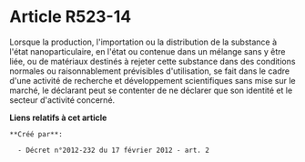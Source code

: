 # Article R523-14

Lorsque la production, l'importation ou la distribution de la substance à l'état nanoparticulaire, en l'état ou contenue dans
un mélange sans y être liée, ou de matériaux destinés à rejeter cette substance dans des conditions normales ou
raisonnablement prévisibles d'utilisation, se fait dans le cadre d'une activité de recherche et développement scientifiques
sans mise sur le marché, le déclarant peut se contenter de ne déclarer que son identité et le secteur d'activité concerné.

**Liens relatifs à cet article**

	**Créé par**:

	  - Décret n°2012-232 du 17 février 2012 - art. 2
